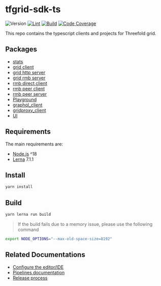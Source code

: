 # tfgrid-sdk-ts

![Version](https://img.shields.io/github/lerna-json/v/threefoldtech/tfgrid-sdk-ts/development?color=blue&label=version)
[![Lint](https://github.com/threefoldtech/tfgrid-sdk-ts/actions/workflows/lint.yml/badge.svg)](https://github.com/threefoldtech/tfgrid-sdk-ts/actions/workflows/lint.yml)
[![Build](https://github.com/threefoldtech/tfgrid-sdk-ts/actions/workflows/build.yml/badge.svg)](https://github.com/threefoldtech/tfgrid-sdk-ts/actions/workflows/build.yml)
[![Code Coverage](https://codecov.io/gh/threefoldtech/tfgrid-sdk-ts/branch/development/graph/badge.svg)](https://codecov.io/gh/threefoldtech/tfgrid-sdk-ts)

This repo contains the typescript clients and projects for Threefold grid.

## Packages

- [stats](./packages/stats/README.md)
- [grid client](./packages/grid_client/README.md)
- [grid http server](./packages/grid_http_server/README.md)
- [grid rmb server](./packages/grid_rmb_server/README.md)
- [rmb direct client](./packages/rmb_direct_client/README.md)
- [rmb peer client](./packages/rmb_peer_client/README.md)
- [rmb peer server](./packages/rmb_peer_server/README.md)
- [Playground](./packages/playground/README.md)
- [graphql_client](./packages/graphql_client/README.md)
- [gridproxy_client](./packages/gridproxy_client/README.md)
- [UI](./packages/UI/README.md)

## Requirements

The main requirements are:

- [Node.js](https://nodejs.org/en) ^18
- [Lerna](https://lerna.js.org/) 7.1.1

## Install

```bash
yarn install
```

## Build

```bash
yarn lerna run build
```

> If the build fails due to a memory issue, please use the following command

```bash
export NODE_OPTIONS="--max-old-space-size=8192"
```

## Related Documentations

- [Configure the editor/IDE](./docs/editor_config.md)
- [Pipelines documentation](./docs/workflows.md)
- [Release process](./docs/release.md)
